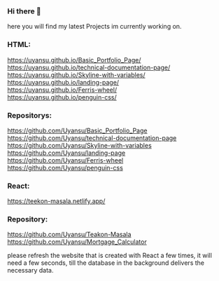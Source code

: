 ### Hi there 👋

here you will find my latest Projects im currently working on.

### HTML:
https://uyansu.github.io/Basic_Portfolio_Page/ <br> https://uyansu.github.io/technical-documentation-page/ <br> https://uyansu.github.io/Skyline-with-variables/ <br> https://uyansu.github.io/landing-page/ <br> https://uyansu.github.io/Ferris-wheel/ <br> https://uyansu.github.io/penguin-css/
### Repositorys: 
https://github.com/Uyansu/Basic_Portfolio_Page <br> https://github.com/Uyansu/technical-documentation-page <br> https://github.com/Uyansu/Skyline-with-variables <br> https://github.com/Uyansu/landing-page <br> https://github.com/Uyansu/Ferris-wheel <br> https://github.com/Uyansu/penguin-css



### React:
https://teekon-masala.netlify.app/ <br> 
### Repository: 
https://github.com/Uyansu/Teakon-Masala <br> https://github.com/Uyansu/Mortgage_Calculator

please refresh the website that is created with React a few times, it will need a few seconds, till the database in the background delivers the necessary data.

<!--
**Uyansu/Uyansu** is a ✨ _special_ ✨ repository because its `README.md` (this file) appears on your GitHub profile.

Here are some ideas to get you started:

- 🔭 I’m currently working on ...
- 🌱 I’m currently learning ...
- 👯 I’m looking to collaborate on ...
- 🤔 I’m looking for help with ...
- 💬 Ask me about ...
- 📫 How to reach me: ...
- 😄 Pronouns: ...
- ⚡ Fun fact: ...
-->
